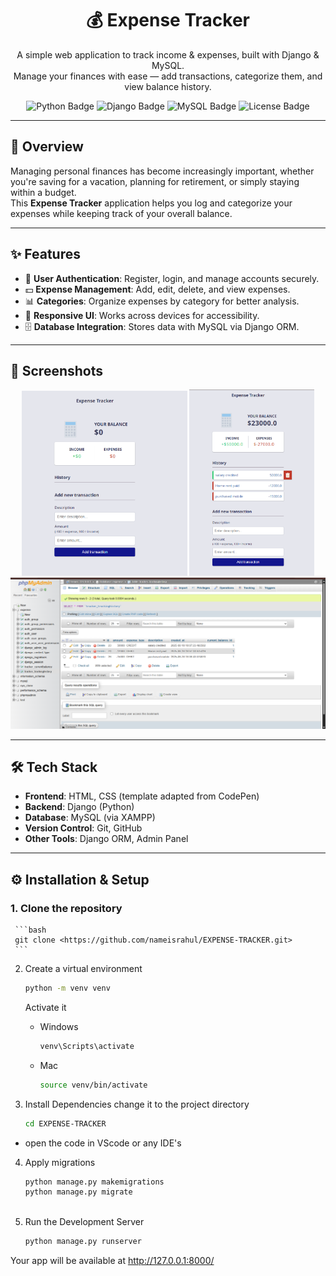 <h1 align="center">💰 Expense Tracker</h1>
<p align="center">
  A simple web application to track income & expenses, built with Django & MySQL.<br>
  Manage your finances with ease — add transactions, categorize them, and view balance history.
</p>

<p align="center">
  <img src="https://img.shields.io/badge/Python-3.10-blue" alt="Python Badge"/>
  <img src="https://img.shields.io/badge/Django-5.0-green" alt="Django Badge"/>
  <img src="https://img.shields.io/badge/MySQL-Database-orange" alt="MySQL Badge"/>
  <img src="https://img.shields.io/badge/License-MIT-lightgrey" alt="License Badge"/>
</p>

---

## 🚀 Overview
Managing personal finances has become increasingly important, whether you're saving for a vacation, planning for retirement, or simply staying within a budget.  
This **Expense Tracker** application helps you log and categorize your expenses while keeping track of your overall balance.

---

## ✨ Features
- 🔑 **User Authentication**: Register, login, and manage accounts securely.  
- 💵 **Expense Management**: Add, edit, delete, and view expenses.  
- 📊 **Categories**: Organize expenses by category for better analysis.  
- 📱 **Responsive UI**: Works across devices for accessibility.  
- 🗄️ **Database Integration**: Stores data with MySQL via Django ORM.  

---

## 📸 Screenshots
<p align="center">
  <img src="screenshots/ui part.png" alt="" width="265"/>
  <img src="screenshots/expensetracker.png" alt="" width="200"/>
  <img src="screenshots/Database with records.png" alt="" width="800"/>
</p>

---

## 🛠 Tech Stack
- **Frontend**: HTML, CSS (template adapted from CodePen)  
- **Backend**: Django (Python)  
- **Database**: MySQL (via XAMPP)  
- **Version Control**: Git, GitHub  
- **Other Tools**: Django ORM, Admin Panel  

---

## ⚙️ Installation & Setup

### 1. Clone the repository
     ```bash
     git clone <https://github.com/nameisrahul/EXPENSE-TRACKER.git>
     ```
 
  2. Create a virtual environment
     ```bash
     python -m venv venv
     ```
     Activate it
     - Windows
       ```bash
       venv\Scripts\activate
       ```
     - Mac
       ```bash
       source venv/bin/activate
       ```
 
  3. Install Dependencies
     change it to the project directory
     ``` bash
     cd EXPENSE-TRACKER
     ```
    
  - open the code in VScode or any IDE's 
 
  4. Apply migrations
     ```bash
     python manage.py makemigrations
     python manage.py migrate
 
  5. Run the Development Server
     ``` bash
     python manage.py runserver
     ```
  Your app will be available at http://127.0.0.1:8000/




